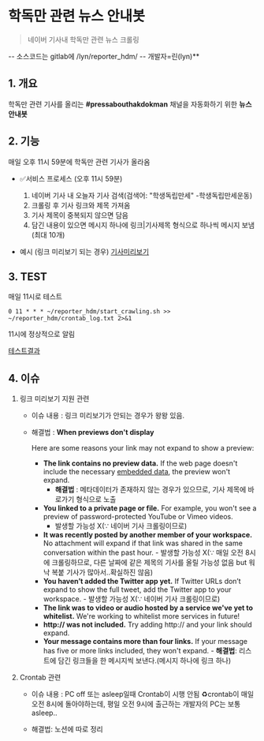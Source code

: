 


# 학독만 관련 뉴스 안내봇
> 네이버 기사내 학독만 관련 뉴스 크롤링
 
-- 소스코드는 gitlab에 /lyn/reporter_hdm/
-- 개발자=린(lyn)**

**1. 개요**
----------

학독만 관련 기사를 올리는 **#pressabouthakdokman** 채널을 자동화하기 위한 **뉴스안내봇**

**2. 기능**
----------
매일 오후 11시 59분에 학독만 관련 기사가 올라옴
- ✅서비스 프로세스
	(오후 11시 59분)
	1.  네이버 기사 내 오늘자 기사 검색(검색어: "학생독립만세" -학생독립만세운동)
	2.  크롤링 후 기사 링크와 제목 가져옴
	3.  기사 제목이 중복되지 않으면 담음
	4.  담긴 내용이 있으면 메시지 하나에 링크|기사제목 형식으로 하나씩 메시지 보냄(최대 10개)

- 예시
	(링크 미리보기 되는 경우)
	[기사미리보기](/uploads/708908c88097cd100f6381154bd7ed12/스크린샷_2020-01-02_오후_5.51.43)

**3. TEST**
----------

매일 11시로 테스트

```
0 11 * * * ~/reporter_hdm/start_crawling.sh >> ~/reporter_hdm/crontab_log.txt 2>&1

```

11시에 정상적으로 알림

[테스트결과](/uploads/c4faf0fbac6b830da45b1654dcaac6b6/스크린샷_2020-01-02_오전_9.56.15)

**4. 이슈**
----------

1.  링크 미리보기 지원 관련
    
    -   이슈 내용 : 링크 미리보기가 안되는 경우가 왕왕 있음.
        
    -   해결법 :
        **When previews don't display**

		Here are some reasons your link may not expand to show a preview:
		- **The link contains no preview data.** If the web page doesn't include the necessary [embedded data](https://medium.com/slack-developer-blog/everything-you-ever-wanted-to-know-about-unfurling-but-were-afraid-to-ask-or-how-to-make-your-e64b4bb9254), the preview won't expand.
		    - **해결법** : 메타데이터가 존재하지 않는 경우가 있으므로, 기사 제목에 바로가기 형식으로 노출
		-  **You linked to a private page or file.** For example, you won't see a preview of password-protected YouTube or Vimeo videos.
		    -   발생할 가능성 X(∵ 네이버 기사 크롤링이므로)
		-   **It was recently posted by another member of your workspace.** No attachment will expand if that link was shared in the same conversation within the past hour.
			    -   발생할 가능성 X(∵ 매일 오전 8시에 크롤링하므로, 다른 날짜에 같은 제목의 기사를 올릴 가능성 없음 but 워낙 복붙 기사가 많아서..확실하진 않음)
		-  **You haven’t added the Twitter app yet.** If Twitter URLs don’t expand to show the full tweet, add the Twitter app to your workspace.
			    -   발생할 가능성 X(∵ 네이버 기사 크롤링이므로)
		-   **The link was to video or audio hosted by a service we've yet to whitelist.** We're working to whitelist more services in future!
		-   **http:// was not included.** Try adding http:// and your link should expand.
		-   **Your message contains more than four links.** If your message has five or more links included, they won't expand.
			    -   **해결법**: 리스트에 담긴 링크들을 한 메시지씩 보낸다.(메시지 하나에 링크 하나)
	    
        
2.  Crontab 관련
    -   이슈 내용 : PC off 또는 asleep일때 Crontab이 시행 안됨
	    ♻️crontab이 매일 오전 8시에 돌아야하는데, 평일 오전 9시에 출근하는 개발자의 PC는 보통 asleep..
    
    -   해결법: 노션에 따로 정리